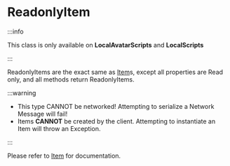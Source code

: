 # ReadonlyItem

:::info

This class is only available on **LocalAvatarScripts** and **LocalScripts**

:::

ReadonlyItems are the exact same as [Item](../item/index.md)s, except all properties are Read only, and all methods return ReadonlyItems.

:::warning

+ This type CANNOT be networked! Attempting to serialize a Network Message will fail!
+ Items **CANNOT** be created by the client. Attempting to instantiate an Item will throw an Exception.

:::

Please refer to [Item](../item/index.md) for documentation.